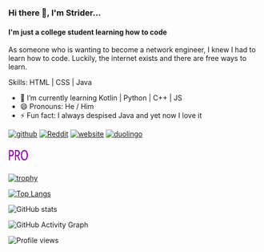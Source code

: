 ### Hi there 👋, I'm Strider...
#### I'm just a college student learning how to code
As someone who is wanting to become a network engineer, I knew I had to learn how to code. Luckily, the internet exists and there are free ways to learn.

Skills: HTML | CSS | Java

- 🌱 I’m currently learning Kotlin | Python | C++ | JS 
- 😄 Pronouns: He / Him 
- ⚡ Fun fact: I always despised Java and yet now I love it  


[<img src='https://cdn.jsdelivr.net/npm/simple-icons@3.0.1/icons/github.svg' alt='github' height='40'>](https://github.com/TheRealStrider)  [<img src='https://cdn.jsdelivr.net/npm/simple-icons@3.0.1/icons/reddit.svg' alt='Reddit' height='40'>](https://www.reddit.com/user/TheRealStrider)  [<img src='https://cdn.jsdelivr.net/npm/simple-icons@3.0.1/icons/icloud.svg' alt='website' height='40'>](https://www.striderstudios.tech)  [<img src='https://cdn.jsdelivr.net/npm/simple-icons@3.0.1/icons/duolingo.svg' alt='duolingo' height='40'>](https://www.duolingo.com/profile/TRStrider)  

<a href='https://github.com/pricing'><img src='https://raw.githubusercontent.com/acervenky/animated-github-badges/master/assets/pro.gif' width='40' height='40'></a> 

[![trophy](https://github-profile-trophy.vercel.app/?username=TheRealStrider)](https://github.com/ryo-ma/github-profile-trophy)

[![Top Langs](https://github-readme-stats.vercel.app/api/top-langs/?username=TheRealStrider)](https://github.com/anuraghazra/github-readme-stats)

![GitHub stats](https://github-readme-stats.vercel.app/api?username=TheRealStrider&show_icons=true)  

![GitHub Activity Graph](https://activity-graph.herokuapp.com/graph?username=TheRealStrider)  

![Profile views](https://gpvc.arturio.dev/TheRealStrider)  
